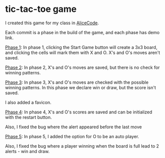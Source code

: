 # tic-tac-toe game
I created this game for my class in [AliceCode](https://www.alicecode.org/en).

Each commit is a phase in the build of the game, and each phase has demo link.

[Phase 1](https://tic-tac-toe-phase-1.netlify.app/): In phase 1, clicking the Start Game button will create a 3x3 board, and clicking the cells will mark them with X and O. X's and O's moves aren't saved.

[Phase 2](https://tic-tac-toe-phase-2.netlify.app/): In phase 2, X's and O's moves are saved, but there is no check for winning patterns.

[Phase 3](https://tic-tac-toe-phase-3.netlify.app/): In phase 3, X's and O's moves are checked with the possible winning patterns. In this phase we declare win or draw, but the score isn't saved.

I also added a favicon.

[Phase 4](https://tic-tac-toe-phase-4.netlify.app/): In phase 4, X's and O's scores are saved and can be initialized with the restart button.

Also, I fixed the bug where the alert appeared before the last move

[Phase 5](https://tic-tac-toe-phase-5.netlify.app/): In phase 5, I added the option for O to be an auto player.

Also, I fixed the bug where a player winning when the board is full lead to 2 alerts - win and draw.
